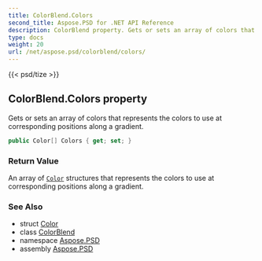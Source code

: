 ```yaml
---
title: ColorBlend.Colors
second_title: Aspose.PSD for .NET API Reference
description: ColorBlend property. Gets or sets an array of colors that represents the colors to use at corresponding positions along a gradient
type: docs
weight: 20
url: /net/aspose.psd/colorblend/colors/
---
```

{{< psd/tize >}}
## ColorBlend.Colors property

Gets or sets an array of colors that represents the colors to use at corresponding positions along a gradient.

```csharp
public Color[] Colors { get; set; }
```

### Return Value

An array of [`Color`](../../color/) structures that represents the colors to use at corresponding positions along a gradient.

### See Also

* struct [Color](../../color/)
* class [ColorBlend](../)
* namespace [Aspose.PSD](../../../aspose.psd/)
* assembly [Aspose.PSD](../../../)


